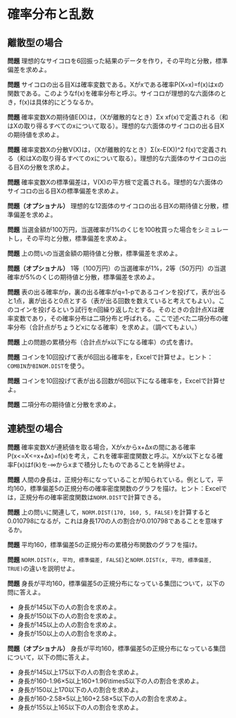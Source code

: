 # 確率分布と乱数

## 離散型の場合

**問題** 理想的なサイコロを6回振った結果のデータを作り，その平均と分散，標準偏差を求めよ。

**問題** サイコロの出る目Xは確率変数である。Xがxである確率P(X=x)=f(x)はxの関数である。このようなf(x)を確率分布と呼ぶ。サイコロが理想的な六面体のとき，f(x)は具体的にどうなるか。

**問題** 確率変数Xの期待値E(X)は，（Xが離散的なとき）Σx xf(x)で定義される（和はXの取り得るすべてのxについて取る）。理想的な六面体のサイコロの出る目Xの期待値を求めよ。

**問題** 確率変数Xの分散V(X)は，（Xが離散的なとき）Σ(x-E(X))^2 f(x)で定義される（和はXの取り得るすべてのxについて取る）。理想的な六面体のサイコロの出る目Xの分散を求めよ。

**問題** 確率変数Xの標準偏差は，V(X)の平方根で定義される。理想的な六面体のサイコロの出る目Xの標準偏差を求めよ。

**問題（オプショナル）** 理想的な12面体のサイコロの出る目Xの期待値と分散，標準偏差を求めよ。

**問題** 当選金額が100万円，当選確率が1%のくじを100枚買った場合をシミュレートし，その平均と分散，標準偏差を求めよ。

**問題** 上の問いの当選金額の期待値と分散，標準偏差を求めよ。

**問題（オプショナル）** 1等（100万円）の当選確率が1%，2等（50万円）の当選確率が5%のくじの期待値と分散，標準偏差を求めよ。

**問題** 表の出る確率がp，裏の出る確率がq=1-pであるコインを投げて，表が出ると1点，裏が出ると0点とする（表が出る回数を数えていると考えてもよい）。このコインを投げるという試行をn回繰り返したとする。そのときの合計点Xは確率変数であり，その確率分布は二項分布と呼ばれる。ここで述べた二項分布の確率分布（合計点がちょうどxになる確率）を求めよ。（調べてもよい。）

**問題** 上の問題の累積分布（合計点がx以下になる確率）の式を書け。

**問題** コインを10回投げて表が6回出る確率を，Excelで計算せよ。ヒント：`COMBIN`か`BINOM.DIST`を使う。

**問題** コインを10回投げて表が出る回数が6回以下になる確率を，Excelで計算せよ。

**問題** 二項分布の期待値と分散を求めよ。

## 連続型の場合

**問題** 確率変数Xが連続値を取る場合，Xがxからx+Δxの間にある確率P(x<=X<=x+Δx)=f(x)を考え，これを確率密度関数と呼ぶ。Xがx以下となる確率F(x)はf(k)を-∞からxまで積分したものであることを納得せよ。

**問題** 人間の身長は，正規分布になっていることが知られている。例として，平均160，標準偏差5の正規分布の確率密度関数のグラフを描け。ヒント：Excelでは，正規分布の確率密度関数は`NORM.DIST`で計算できる。

**問題** 上の問いに関連して，`NORM.DIST(170, 160, 5, FALSE)`を計算すると0.010798になるが，これは身長170の人の割合が0.010798であることを意味するか。

**問題** 平均160，標準偏差5の正規分布の累積分布関数のグラフを描け。

**問題** `NORM.DIST(x, 平均, 標準偏差, FALSE`)と`NORM.DIST(x, 平均, 標準偏差, TRUE)`の違いを説明せよ。

**問題** 身長が平均160，標準偏差5の正規分布になっている集団について，以下の問に答えよ。

* 身長が145以下の人の割合を求めよ。
* 身長が150以下の人の割合を求めよ。
* 身長が145以上の人の割合を求めよ。
* 身長が150以上の人の割合を求めよ。

**問題（オプショナル）** 身長が平均160，標準偏差5の正規分布になっている集団について，以下の問に答えよ。

* 身長が145以上175以下の人の割合を求めよ。
* 身長が160-1.96×5以上160+1.96\times5以下の人の割合を求めよ。
* 身長が150以上170以下の人の割合を求めよ。
* 身長が160-2.58×5以上160+2.58×5以下の人の割合を求めよ。
* 身長が155以上165以下の人の割合を求めよ。